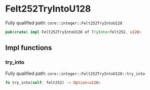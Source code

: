 # Felt252TryIntoU128

Fully qualified path: `core::integer::Felt252TryIntoU128`

```rust
pub(crate) impl Felt252TryIntoU128 of TryInto<felt252, u128>
```

## Impl functions

### try_into

Fully qualified path: `core::integer::Felt252TryIntoU128::try_into`

```rust
fn try_into(self: felt252) -> Option<u128>
```


